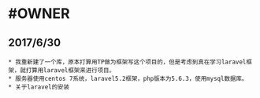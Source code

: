 #OWNER
===
## 2017/6/30<br>
    * 我重新建了一个库，原本打算用TP做为框架写这个项目的，但是考虑到真在学习laravel框架，就打算用laravel框架来进行项目。
    * 服务器使用centos 7系统，laravel5.2框架，php版本为5.6.3，使用mysql数据库。
    * 关于laravel的安装
    
